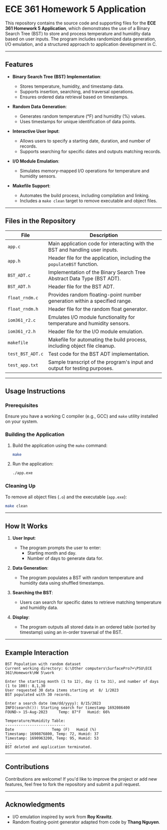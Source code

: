 # ECE 361 Homework 5 Application

This repository contains the source code and supporting files for the **ECE 361 Homework 5 Application**, which demonstrates the use of a Binary Search Tree (BST) to store and process temperature and humidity data based on user inputs. The program includes randomized data generation, I/O emulation, and a structured approach to application development in C.

---

## Features

- **Binary Search Tree (BST) Implementation**:
  - Stores temperature, humidity, and timestamp data.
  - Supports insertion, searching, and traversal operations.
  - Ensures ordered data retrieval based on timestamps.

- **Random Data Generation**:
  - Generates random temperature (°F) and humidity (%) values.
  - Uses timestamps for unique identification of data points.

- **Interactive User Input**:
  - Allows users to specify a starting date, duration, and number of records.
  - Supports searching for specific dates and outputs matching records.

- **I/O Module Emulation**:
  - Simulates memory-mapped I/O operations for temperature and humidity sensors.

- **Makefile Support**:
  - Automates the build process, including compilation and linking.
  - Includes a `make clean` target to remove executable and object files.

---

## Files in the Repository

| File                 | Description                                                                 |
|----------------------|-----------------------------------------------------------------------------|
| `app.c`              | Main application code for interacting with the BST and handling user inputs. |
| `app.h`              | Header file for the application, including the `populateBST` function.       |
| `BST_ADT.c`          | Implementation of the Binary Search Tree Abstract Data Type (BST ADT).      |
| `BST_ADT.h`          | Header file for the BST ADT.                                                |
| `float_rndm.c`       | Provides random floating-point number generation within a specified range.   |
| `float_rndm.h`       | Header file for the random float generator.                                 |
| `iom361_r2.c`        | Emulates I/O module functionality for temperature and humidity sensors.     |
| `iom361_r2.h`        | Header file for the I/O module emulation.                                   |
| `makefile`           | Makefile for automating the build process, including object file cleanup.   |
| `test_BST_ADT.c`     | Test code for the BST ADT implementation.                                   |
| `test_app.txt`       | Sample transcript of the program's input and output for testing purposes.   |

---

## Usage Instructions

### Prerequisites

Ensure you have a working C compiler (e.g., GCC) and `make` utility installed on your system.

### Building the Application

1. Build the application using the `make` command:
   ```bash
   make
   ```

2. Run the application:
   ```bash
   ./app.exe
   ```

### Cleaning Up

To remove all object files (`.o`) and the executable (`app.exe`):
```bash
make clean
```

---

## How It Works

1. **User Input**:
   - The program prompts the user to enter:
     - Starting month and day.
     - Number of days to generate data for.

2. **Data Generation**:
   - The program populates a BST with random temperature and humidity data using shuffled timestamps.

3. **Searching the BST**:
   - Users can search for specific dates to retrieve matching temperature and humidity data.

4. **Display**:
   - The program outputs all stored data in an ordered table (sorted by timestamp) using an in-order traversal of the BST.

---

## Example Interaction

```plaintext
BST Population with random dataset
Current working directory: G:\Other computers\SurfacePro7+\PSU\ECE 361\Homework\HW 5\work

Enter the starting month (1 to 12), day (1 to 31), and number of days (1 to 100): 8,1,30
User requested 30 data items starting at  8/ 1/2023
BST populated with 30 records.

Enter a search date (mm/dd/yyyy): 8/15/2023
INFO(search()): Starting search for timestamp 1692086400
FOUND-> 15-Aug-2023     Temp: 87°F   Humid: 66%

Temperature/Humidity Table:
---------------------------
Date                 Temp (F)   Humid (%)
Timestamp: 1690876800, Temp: 72, Humid: 37
Timestamp: 1690963200, Temp: 95, Humid: 53
...
BST deleted and application terminated.
```

---

## Contributions

Contributions are welcome! If you'd like to improve the project or add new features, feel free to fork the repository and submit a pull request.

---

## Acknowledgments

- I/O emulation inspired by work from **Roy Kravitz**.
- Random floating-point generator adapted from code by **Thang Nguyen**.
